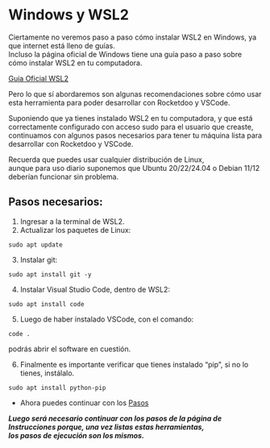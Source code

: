 # Windows y WSL2

Ciertamente no veremos paso a paso cómo instalar WSL2 en Windows, ya que internet está lleno de guías.  
Incluso la página oficial de Windows tiene una guía paso a paso sobre cómo instalar WSL2 en tu computadora.

<a href="https://learn.microsoft.com/en-us/windows/wsl/install" target="_blank">Guia Oficial WSL2</a>

Pero lo que sí abordaremos son algunas recomendaciones sobre cómo usar esta herramienta para poder desarrollar con Rocketdoo y VSCode.

Suponiendo que ya tienes instalado WSL2 en tu computadora, y que está correctamente configurado con acceso sudo para el usuario que creaste,  
continuamos con algunos pasos necesarios para tener tu máquina lista para desarrollar con Rocketdoo y VSCode.

Recuerda que puedes usar cualquier distribución de Linux,  
aunque para uso diario suponemos que Ubuntu 20/22/24.04 o Debian 11/12 deberían funcionar sin problema.

## Pasos necesarios:

1. Ingresar a la terminal de WSL2.
2. Actualizar los paquetes de Linux:

~~~ 
sudo apt update
~~~

3. Instalar git:

~~~
sudo apt install git -y
~~~

4. Instalar Visual Studio Code, dentro de WSL2:

~~~
sudo apt install code
~~~

5. Luego de haber instalado VSCode, con el comando:

~~~
code .
~~~
podrás abrir el software en cuestión.

6. Finalmente es importante verificar que tienes instalado “pip”, si no lo tienes, instálalo.

~~~
sudo apt install python-pip
~~~

* Ahora puedes continuar con los [Pasos](steps.md)

***Luego será necesario continuar con los pasos de la página de Instrucciones porque, una vez listas estas herramientas,  
los pasos de ejecución son los mismos.***
